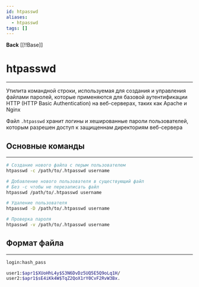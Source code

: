 ```yaml
---
id: htpasswd
aliases:
  - htpasswd
tags: []
---
```

**Back**
    [[!!Base]]

# htpasswd
---
Утилита командной строки, используемая для создания и управления файлами паролей, которые применяются для базовой аутентификации HTTP (HTTP Basic Authentication) на веб-серверах, таких как Apache и  Nginx

Файл `.htpasswd` хранит логины и хешированные пароли пользователей, которым разрешен доступ к защищеннам директориям веб-сервера

## Основные команды
---
```bash
# Создание нового файла с перым пользователем
htpasswd -c /path/to/.htpasswd username

# Добавление нового пользователя в существующий файл
# Без -c чтобы не перезаписать файл
htpasswd /path/to/.htpasswd username

# Удаление пользователя
htpasswd -D /path/to/.htpasswd username

# Проверка пароля
htpasswd -v /path/to/.htpasswd username
```

## Формат файла
---
```bash
login:hash_pass

user1:$apr1$XUoHhL4y$S3N6DvDz5UQ5E5Q9oLq1H/
user2:$apr1$sE4iKk4W$TqZ2QoX1rY0CvF2RvW3Bx.
```


